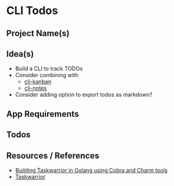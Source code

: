# CLI Todos

## Project Name(s)

## Idea(s)

- Build a CLI to track TODOs
- Consider combining with
  - [cli-kanban](cli-kanban.md)
  - [cli-notes](cli-notes.md)
- Consider adding option to export todos as markdown?

## App Requirements

## Todos

## Resources / References

- [Building Taskwarrior in Golang using Cobra and Charm tools](https://www.youtube.com/watch?v=yiFhQGJeRJk)
- [Taskwarrior](https://taskwarrior.org/)
